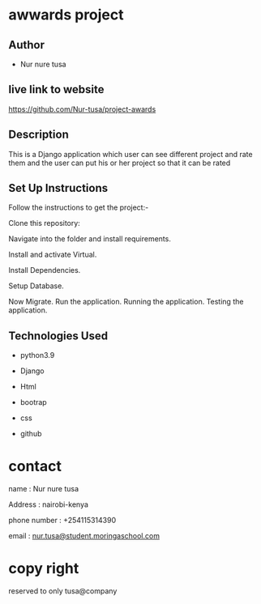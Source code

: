 # awwards project

## Author
* Nur nure tusa

## live link to website
https://github.com/Nur-tusa/project-awards

## Description
This is a Django application which user can see different project and rate them and the user can put his or her project so that it can be rated


## Set Up Instructions

Follow the instructions to get the project:-

Clone this repository:


Navigate into the folder and install requirements.

Install and activate Virtual.

Install Dependencies.

Setup Database.

Now Migrate.
Run the application.
Running the application.
Testing the application.
## Technologies Used
* python3.9

* Django

* Html

* bootrap

* css

* github

# contact
  name : Nur nure tusa

  Address : nairobi-kenya

  phone number : +254115314390

  email : nur.tusa@student.moringaschool.com

  # copy right
  reserved to only tusa@company


